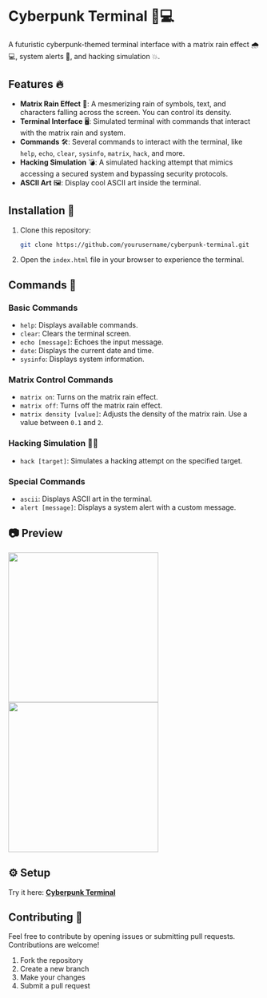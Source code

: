 # Cyberpunk Terminal 🚀💻

A futuristic cyberpunk-themed terminal interface with a matrix rain effect 🌧️💻, system alerts 🚨, and hacking simulation 💥.

## Features 🔥

- **Matrix Rain Effect** 🌿: A mesmerizing rain of symbols, text, and characters falling across the screen. You can control its density.
- **Terminal Interface** 🖥️: Simulated terminal with commands that interact with the matrix rain and system.
- **Commands** 🛠️: Several commands to interact with the terminal, like `help`, `echo`, `clear`, `sysinfo`, `matrix`, `hack`, and more.
- **Hacking Simulation** 💣: A simulated hacking attempt that mimics accessing a secured system and bypassing security protocols.
- **ASCII Art** 🖼️: Display cool ASCII art inside the terminal.


## Installation 🔧

1. Clone this repository:

    ```bash
    git clone https://github.com/yourusername/cyberpunk-terminal.git
    ```

2. Open the `index.html` file in your browser to experience the terminal.

## Commands 📝

### Basic Commands

- `help`: Displays available commands.
- `clear`: Clears the terminal screen.
- `echo [message]`: Echoes the input message.
- `date`: Displays the current date and time.
- `sysinfo`: Displays system information.

### Matrix Control Commands

- `matrix on`: Turns on the matrix rain effect.
- `matrix off`: Turns off the matrix rain effect.
- `matrix density [value]`: Adjusts the density of the matrix rain. Use a value between `0.1` and `2`.

### Hacking Simulation 🕵️‍♀️

- `hack [target]`: Simulates a hacking attempt on the specified target.

### Special Commands

- `ascii`: Displays ASCII art in the terminal.
- `alert [message]`: Displays a system alert with a custom message.


## 📷 Preview  

<img src="https://raw.githubusercontent.com/rajnandiniini/Matrix/main/images/p1.png" width="300" height="auto">
<img src="https://raw.githubusercontent.com/rajnandiniini/Matrix/main/images/p2.png" width="300" height="auto">




## ⚙️ Setup  

Try it here: **[Cyberpunk Terminal](https://rajnandiniini.github.io/Cyberpunk-Terminal/)**  

## Contributing 🤝

Feel free to contribute by opening issues or submitting pull requests. Contributions are welcome!

1. Fork the repository
2. Create a new branch
3. Make your changes
4. Submit a pull request

